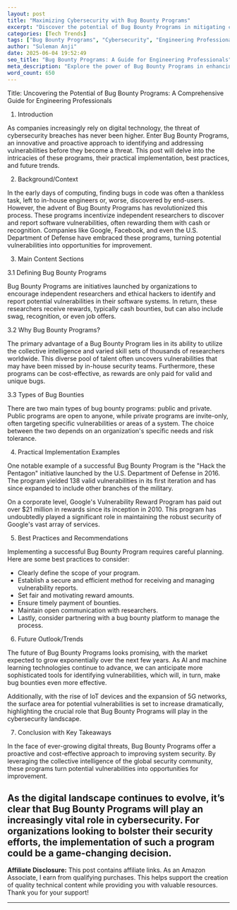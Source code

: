 ```yaml
---
layout: post
title: "Maximizing Cybersecurity with Bug Bounty Programs"
excerpt: "Discover the potential of Bug Bounty Programs in mitigating cybersecurity threats. A must-read for engineering professionals."
categories: [Tech Trends]
tags: ["Bug Bounty Programs", "Cybersecurity", "Engineering Professionals", "Digital Technology", "Vulnerability Identification", "Proactive Approach", "Future Trends"]
author: "Suleman Anji"
date: 2025-06-04 19:52:49 
seo_title: "Bug Bounty Programs: A Guide for Engineering Professionals"
meta_description: "Explore the power of Bug Bounty Programs in enhancing cybersecurity. Learn their implementation, best practices, and future trends."
word_count: 650
---
```


Title: Uncovering the Potential of Bug Bounty Programs: A Comprehensive Guide for Engineering Professionals

1. Introduction

As companies increasingly rely on digital technology, the threat of cybersecurity breaches has never been higher. Enter Bug Bounty Programs, an innovative and proactive approach to identifying and addressing vulnerabilities before they become a threat. This post will delve into the intricacies of these programs, their practical implementation, best practices, and future trends.

2. Background/Context

In the early days of computing, finding bugs in code was often a thankless task, left to in-house engineers or, worse, discovered by end-users. However, the advent of Bug Bounty Programs has revolutionized this process. These programs incentivize independent researchers to discover and report software vulnerabilities, often rewarding them with cash or recognition. Companies like Google, Facebook, and even the U.S. Department of Defense have embraced these programs, turning potential vulnerabilities into opportunities for improvement.

3. Main Content Sections

3.1 Defining Bug Bounty Programs

Bug Bounty Programs are initiatives launched by organizations to encourage independent researchers and ethical hackers to identify and report potential vulnerabilities in their software systems. In return, these researchers receive rewards, typically cash bounties, but can also include swag, recognition, or even job offers.

3.2 Why Bug Bounty Programs?

The primary advantage of a Bug Bounty Program lies in its ability to utilize the collective intelligence and varied skill sets of thousands of researchers worldwide. This diverse pool of talent often uncovers vulnerabilities that may have been missed by in-house security teams. Furthermore, these programs can be cost-effective, as rewards are only paid for valid and unique bugs.

3.3 Types of Bug Bounties

There are two main types of bug bounty programs: public and private. Public programs are open to anyone, while private programs are invite-only, often targeting specific vulnerabilities or areas of a system. The choice between the two depends on an organization's specific needs and risk tolerance.

4. Practical Implementation Examples

One notable example of a successful Bug Bounty Program is the "Hack the Pentagon" initiative launched by the U.S. Department of Defense in 2016. The program yielded 138 valid vulnerabilities in its first iteration and has since expanded to include other branches of the military. 

On a corporate level, Google's Vulnerability Reward Program has paid out over $21 million in rewards since its inception in 2010. This program has undoubtedly played a significant role in maintaining the robust security of Google's vast array of services.

5. Best Practices and Recommendations

Implementing a successful Bug Bounty Program requires careful planning. Here are some best practices to consider:

- Clearly define the scope of your program. 
- Establish a secure and efficient method for receiving and managing vulnerability reports.
- Set fair and motivating reward amounts.
- Ensure timely payment of bounties.
- Maintain open communication with researchers.
- Lastly, consider partnering with a bug bounty platform to manage the process.

6. Future Outlook/Trends

The future of Bug Bounty Programs looks promising, with the market expected to grow exponentially over the next few years. As AI and machine learning technologies continue to advance, we can anticipate more sophisticated tools for identifying vulnerabilities, which will, in turn, make bug bounties even more effective.

Additionally, with the rise of IoT devices and the expansion of 5G networks, the surface area for potential vulnerabilities is set to increase dramatically, highlighting the crucial role that Bug Bounty Programs will play in the cybersecurity landscape.

7. Conclusion with Key Takeaways

In the face of ever-growing digital threats, Bug Bounty Programs offer a proactive and cost-effective approach to improving system security. By leveraging the collective intelligence of the global security community, these programs turn potential vulnerabilities into opportunities for improvement.

As the digital landscape continues to evolve, it’s clear that Bug Bounty Programs will play an increasingly vital role in cybersecurity. For organizations looking to bolster their security efforts, the implementation of such a program could be a game-changing decision.
---

**Affiliate Disclosure:** This post contains affiliate links. As an Amazon Associate, I earn from qualifying purchases. This helps support the creation of quality technical content while providing you with valuable resources. Thank you for your support!

---
